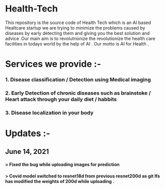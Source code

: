 # Health-Tech
This repository is the source code of Health Tech which is an AI based Healtcare startup we are trying to minimize the problems caused by diseases by early detecting them and giving you the best solution and advice .Our main aim is to revolutrionize the revolutionize the health care facilities in todays world by the help of AI . Our motto is AI for Health . 

# Services we provide :- 
### 1. Disease classification / Detection using Medical imaging
### 2. Early Detection of chronic diseases such as brainstoke / Heart attack through your daily diet / habbits 
### 3. Disease localization in your body 



# Updates :-

## June 14, 2021
#### > Fixed the bug while uploading images for prediction 
#### > Covid model switched to resnet18d from previous resnet200d as git lfs has modified the weights of 200d while uploading .
